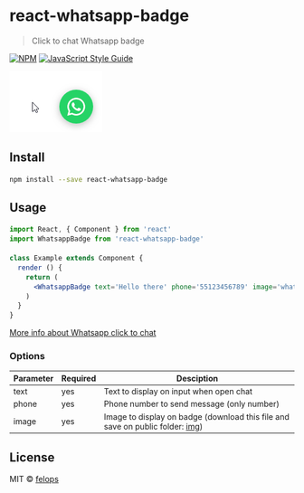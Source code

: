 # react-whatsapp-badge

> Click to chat Whatsapp badge

[![NPM](https://img.shields.io/npm/v/react-whatsapp-badge.svg)](https://www.npmjs.com/package/react-whatsapp-badge) [![JavaScript Style Guide](https://img.shields.io/badge/code_style-standard-brightgreen.svg)](https://standardjs.com)

![demo](https://raw.githubusercontent.com/felops/react-whatsapp-badge/master/assets/gif.gif)

## Install

```bash
npm install --save react-whatsapp-badge
```

## Usage

```jsx
import React, { Component } from 'react'
import WhatsappBadge from 'react-whatsapp-badge'

class Example extends Component {
  render () {
    return (
      <WhatsappBadge text='Hello there' phone='55123456789' image='whatsapp.png' />
    )
  }
}
```

[More info about Whatsapp click to chat](https://faq.whatsapp.com/en/android/26000030)

### Options

| Parameter     | Required      | Desciption    |
| ------------- | ------------- | ------------- |
| text      | yes | Text to display on input when open chat |
| phone     | yes | Phone number to send message (only number) |  
| image     | yes | Image to display on badge (download this file and save on public folder: [img](https://raw.githubusercontent.com/felops/react-whatsapp-badge/master/example/public/whatsapp.png)) |

## License

MIT © [felops](https://github.com/felops)
